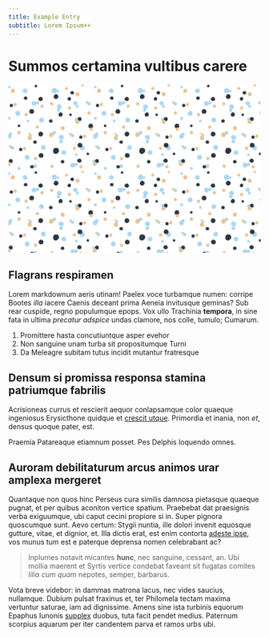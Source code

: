 ```yaml
---
title: Example Entry
subtitle: Lorem Ipsum++
---
```


# Summos certamina vultibus carere

![Image](./assets/pattern-1.jpeg)

## Flagrans respiramen

Lorem markdownum aeris utinam! Paelex voce turbamque numen: corripe Bootes
*illa* iacere Caenis deceant prima Aeneia invitusque geminas? Sub rear cuspide,
regno populumque epops. Vox ullo Trachinia **tempora**, in sine fata in ultima
*precatur adspice* undas clamore, nos colle, tumulo; Cumarum.

1. Promittere hasta concutiuntque asper evehor
2. Non sanguine unam turba sit propositumque Turni
3. Da Meleagre subitam tutus incidit mutantur fratresque

## Densum si promissa responsa stamina patriumque fabrilis

Acrisioneas currus et rescierit aequor conlapsamque color quaeque ingeniosus
Erysicthone quidque et [crescit utque](#). Primordia et
inania, non *et*, densus quoque pater, est.

Praemia Patareaque etiamnum posset. Pes Delphis loquendo omnes.

## Auroram debilitaturum arcus animos urar amplexa mergeret

Quantaque non quos hinc Perseus cura similis damnosa pietasque quaeque pugnat,
et per quibus aconiton vertice spatium. Praebebat dat praesignis verba
exiguumque, ubi caput cecini propiore si in. Super pignora quoscumque sunt. Aevo
certum: Stygii nuntia, ille dolori invenit equosque gutture, vitae, et dignior,
et. Illa dictis erat, est enim contorta [adeste ipse](#), vos munus tum est e paterque
deprensa nomen celebrabant ac?

> Inplumes notavit micantes **hunc**, nec sanguine, cessant, an. Ubi mollia
> maerent et Syrtis vertice condebat faveant sit fugatas comites *lilia cum
> quam* nepotes, semper, barbarus.

Vota breve videbor: in dammas matrona lacus, nec vides saucius, nullamque.
Dubium pulsat fraxinus et, ter Philomela tectam maxima vertuntur saturae, iam ad
dignissime. Amens sine ista turbinis equorum Epaphus Iunonis
[supplex](#) duobus, tuta facit pendet medius. Paternum scorpius
aquarum per iter candentem parva et ramos urbs ubi.

